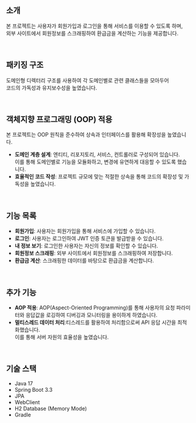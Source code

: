 ## 소개
본 프로젝트는 사용자가 회원가입과 로그인을 통해 서비스를 이용할 수 있도록 하며,<br/>
외부 사이트에서 회원정보를 스크래핑하여 환급금을 계산하는 기능을 제공합니다.
&nbsp;

&nbsp;


## 패키징 구조
도메인형 디렉터리 구조를 사용하여 각 도메인별로 관련 클래스들을 모아두어 <br/>
코드의 가독성과 유지보수성을 높였습니다.
&nbsp;

&nbsp;




## 객체지향 프로그래밍 (OOP) 적용
본 프로젝트는 OOP 원칙을 준수하여 상속과 인터페이스를 활용해 확장성을 높였습니다.

 - **도메인 계층 설계**: 엔티티, 리포지토리, 서비스, 컨트롤러로 구성되어 있습니다.<br/> 이를 통해 도메인별로 기능을 모듈화하고, 변경에 유연하게 대응할 수 있도록 했습니다.
 - **효율적인 코드 작성**: 프로젝트 규모에 맞는 적절한 상속을 통해 코드의 확장성 및 가독성을 높였습니다.
&nbsp;

&nbsp;


## 기능 목록
 - **회원가입**: 사용자는 회원가입을 통해 서비스에 가입할 수 있습니다.
 - **로그인**: 사용자는 로그인하여 JWT 인증 토큰을 발급받을 수 있습니다.
 - **내 정보 보기**: 로그인한 사용자는 자신의 정보를 확인할 수 있습니다.
 - **회원정보 스크래핑**: 외부 사이트에서 회원정보를 스크래핑하여 저장합니다.
 - **환급금 계산**: 스크래핑한 데이터를 바탕으로 환급금을 계산합니다.
&nbsp;

&nbsp;


## 추가 기능 
 - **AOP 적용**: AOP(Aspect-Oriented Programming)를 통해 사용자의 요청 파라미터와 응답값을 로깅하여 디버깅과 모니터링을 용이하게 하였습니다.
 - **멀티스레드 데이터 처리**:티스레드를 활용하여 처리함으로써 API 응답 시간을 최적화했습니다.<br/> 이를 통해 서버 자원의 효율성을 높였습니다.
&nbsp;

&nbsp;


## 기술 스택
- Java 17
- Spring Boot 3.3
- JPA
- WebClient
- H2 Database (Memory Mode)
- Gradle

